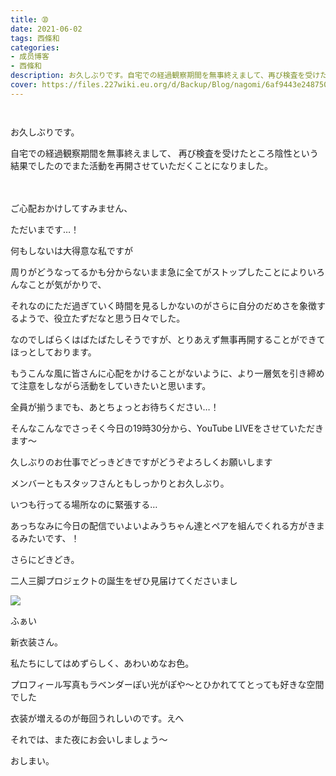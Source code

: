 ```yaml
---
title: ➉
date: 2021-06-02
tags: 西條和
categories: 
- 成员博客
- 西條和
description: お久しぶりです。自宅での経過観察期間を無事終えまして、再び検査を受けたところ陰性という結果でしたのでまた活動を再開させ...
cover: https://files.227wiki.eu.org/d/Backup/Blog/nagomi/6af9443e2487503e363948aa66864.jpg 
---
```


        ﻿





















お久しぶりです。















自宅での経過観察期間を無事終えまして、
再び検査を受けたところ陰性という結果でしたのでまた活動を再開させていただくことになりました。











　　　

ご心配おかけしてすみません、






















ただいまです…！






















何もしないは大得意な私ですが






周りがどうなってるかも分からないまま急に全てがストップしたことによりいろんなことが気がかりで、









それなのにただ過ぎていく時間を見るしかないのがさらに自分のだめさを象徴するようで、役立たずだなと思う日々でした。
















なのでしばらくはばたばたしそうですが、とりあえず無事再開することができてほっとしております。















もうこんな風に皆さんに心配をかけることがないように、より一層気を引き締めて注意をしながら活動をしていきたいと思います。

















全員が揃うまでも、あとちょっとお待ちください…！



























そんなこんなでさっそく今日の19時30分から、YouTube LIVEをさせていただきます〜



















久しぶりのお仕事でどっきどきですがどうぞよろしくお願いします















メンバーともスタッフさんともしっかりとお久しぶり。














いつも行ってる場所なのに緊張する…

























あっちなみに今日の配信でいよいよみうちゃん達とペアを組んでくれる方がきまるみたいです、！








さらにどきどき。
















二人三脚プロジェクトの誕生をぜひ見届けてくださいまし























![](https://files.227wiki.eu.org/d/Backup/Blog/nagomi/6af9443e2487503e363948aa66864.jpg)




ふぁい
















新衣装さん。

























私たちにしてはめずらしく、あわいめなお色。


















プロフィール写真もラベンダーぽい光がぽや〜とひかれててとっても好きな空間でした





















衣装が増えるのが毎回うれしいのです。えへ



































それでは、また夜にお会いしましょう〜

























おしまい。



